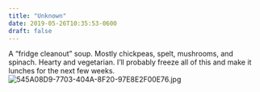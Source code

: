 ```yaml
---
title: "Unknown"
date: 2019-05-26T10:35:53-0600
draft: false
---
```


A “fridge cleanout” soup. Mostly chickpeas, spelt, mushrooms, and spinach. Hearty and vegetarian. I’ll probably freeze all of this and make it lunches for the next few weeks. ![545A08D9-7703-404A-8F20-97E8E2F00E76.jpg](http://ianwhitney.micro.blog/uploads/2019/43a97f2eec.jpg)
